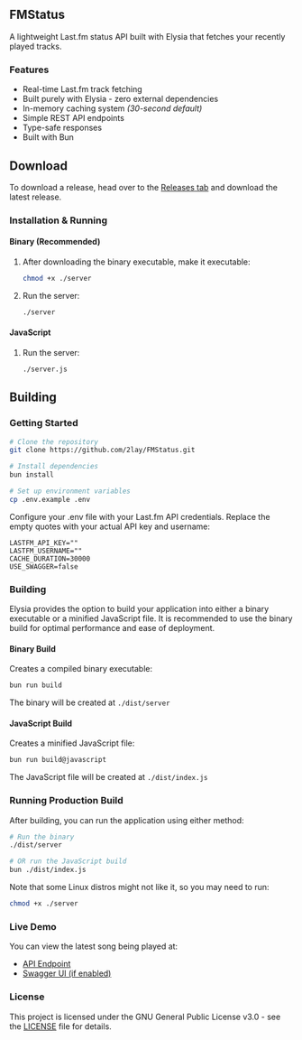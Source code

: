 ## FMStatus
A lightweight Last.fm status API built with Elysia that fetches your recently played tracks.
### Features
* Real-time Last.fm track fetching
* Built purely with Elysia - zero external dependencies
* In-memory caching system *(30-second default)*
* Simple REST API endpoints
* Type-safe responses
* Built with Bun

## Download
To download a release, head over to the [Releases tab](https://github.com/2lay/FMStatus/releases) and download the latest release.

### Installation & Running
#### Binary (Recommended)
1. After downloading the binary executable, make it executable:
   ```bash
   chmod +x ./server
   ```
2. Run the server:
   ```bash
   ./server
   ```

#### JavaScript
1. Run the server:
   ```bash
   ./server.js
   ```
   
## Building
### Getting Started
```bash
# Clone the repository
git clone https://github.com/2lay/FMStatus.git

# Install dependencies
bun install

# Set up environment variables
cp .env.example .env
```

Configure your .env file with your Last.fm API credentials. Replace the empty quotes with your actual API key and username:
```env
LASTFM_API_KEY=""
LASTFM_USERNAME=""
CACHE_DURATION=30000
USE_SWAGGER=false
```
### Building
Elysia provides the option to build your application into either a binary executable or a minified JavaScript file. It is recommended to use the binary build for optimal performance and ease of deployment.

#### Binary Build
Creates a compiled binary executable:
```bash
bun run build
```
The binary will be created at `./dist/server`

#### JavaScript Build
Creates a minified JavaScript file:
```bash
bun run build@javascript
```
The JavaScript file will be created at `./dist/index.js`

### Running Production Build

After building, you can run the application using either method:

```bash
# Run the binary
./dist/server

# OR run the JavaScript build
bun ./dist/index.js
```

Note that some Linux distros might not like it, so you may need to run:
```bash
chmod +x ./server
```

### Live Demo
You can view the latest song being played at:
- [API Endpoint](https://fm.2lay.net/api/nowplaying)
- [Swagger UI (if enabled)](https://fm.2lay.net/swagger)

### License
This project is licensed under the GNU General Public License v3.0 - see the [LICENSE](LICENSE) file for details.

